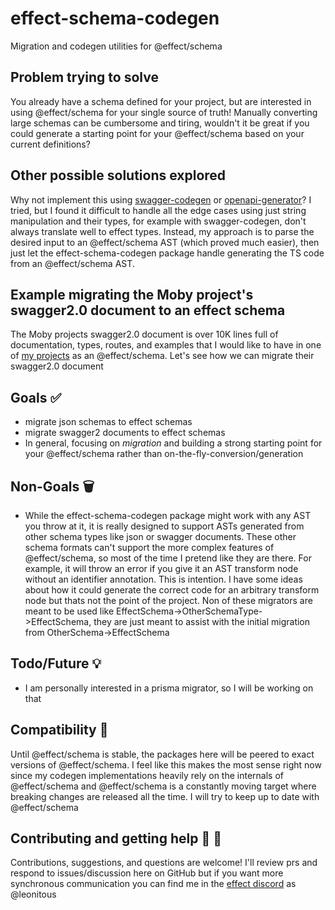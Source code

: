 # effect-schema-codegen

Migration and codegen utilities for @effect/schema

## Problem trying to solve

You already have a schema defined for your project, but are interested in using @effect/schema for your single source of truth! Manually converting large schemas can be cumbersome and tiring, wouldn't it be great if you could generate a starting point for your @effect/schema based on your current definitions?

## Other possible solutions explored

Why not implement this using [swagger-codegen](https://github.com/swagger-api/swagger-codegen) or [openapi-generator](https://github.com/OpenAPITools/openapi-generator)? I tried, but I found it difficult to handle all the edge cases using just string manipulation and their types, for example with swagger-codegen, don't always translate well to effect types. Instead, my approach is to parse the desired input to an @effect/schema AST (which proved much easier), then just let the effect-schema-codegen package handle generating the TS code from an @effect/schema AST.

## Example migrating the Moby project's swagger2.0 document to an effect schema

The Moby projects swagger2.0 document is over 10K lines full of documentation, types, routes, and examples that I would like to have in one of [my projects](https://github.com/leonitousconforti/the-moby-effect) as an @effect/schema. Let's see how we can migrate their swagger2.0 document

## Goals :white_check_mark:

- migrate json schemas to effect schemas
- migrate swagger2 documents to effect schemas
- In general, focusing on *migration* and building a strong starting point for your @effect/schema rather than on-the-fly-conversion/generation

## Non-Goals :wastebasket:

- While the effect-schema-codegen package might work with any AST you throw at it, it is really designed to support ASTs generated from other schema types like json or swagger documents. These other schema formats can't support the more complex features of @effect/schema, so most of the time I pretend like they are there. For example, it will throw an error if you give it an AST transform node without an identifier annotation. This is intention. I have some ideas about how it could generate the correct code for an arbitrary transform node but thats not the point of the project. Non of these migrators are meant to be used like EffectSchema->OtherSchemaType->EffectSchema, they are just meant to assist with the initial migration from OtherSchema->EffectSchema

## Todo/Future :bulb:

- I am personally interested in a prisma migrator, so I will be working on that

## Compatibility :closed_lock_with_key:

Until @effect/schema is stable, the packages here will be peered to exact versions of @effect/schema. I feel like this makes the most sense right now since my codegen implementations heavily rely on the internals of @effect/schema and @effect/schema is a constantly moving target where breaking changes are released all the time. I will try to keep up to date with @effect/schema

## Contributing and getting help :speech_balloon: :beers:

Contributions, suggestions, and questions are welcome! I'll review prs and respond to issues/discussion here on GitHub but if you want more synchronous communication you can find me in the [effect discord](https://discord.gg/effect-ts) as @leonitous
